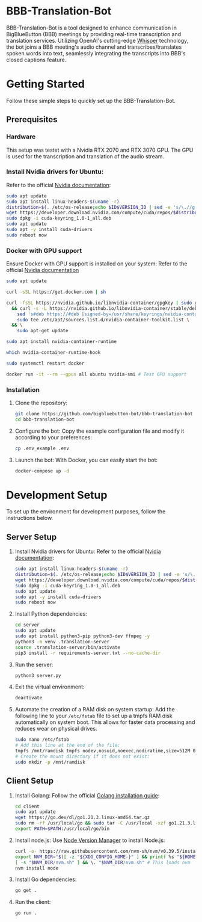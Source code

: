 # BBB-Translation-Bot

BBB-Translation-Bot is a tool designed to enhance communication in BigBlueButton (BBB) meetings by providing real-time transcription and translation services. Utilizing OpenAI's cutting-edge [Whisper](https://github.com/openai/whisper) technology, the bot joins a BBB meeting's audio channel and transcribes/translates spoken words into text, seamlessly integrating the transcripts into BBB's closed captions feature.

# Getting Started

Follow these simple steps to quickly set up the BBB-Translation-Bot.

## Prerequisites

### Hardware
This setup was testet with a Nvidia RTX 2070 and RTX 3070 GPU. The GPU is used for the transcription and translation of the audio stream.

### Install Nvidia drivers for Ubuntu:
Refer to the official [Nvidia documentation](https://docs.nvidia.com/datacenter/tesla/tesla-installation-notes/index.html#ubuntu-lts):
```bash
sudo apt update
sudo apt install linux-headers-$(uname -r)
distribution=$(. /etc/os-release;echo $ID$VERSION_ID | sed -e 's/\.//g')
wget https://developer.download.nvidia.com/compute/cuda/repos/$distribution/x86_64/cuda-keyring_1.0-1_all.deb
sudo dpkg -i cuda-keyring_1.0-1_all.deb
sudo apt update
sudo apt -y install cuda-drivers
sudo reboot now
```

### Docker with GPU support
Ensure Docker with GPU support is installed on your system:
Refer to the official [Nvidia documentation](https://docs.nvidia.com/datacenter/cloud-native/container-toolkit/latest/install-guide.html)

```bash
sudo apt update

curl -sSL https://get.docker.com | sh

curl -fsSL https://nvidia.github.io/libnvidia-container/gpgkey | sudo gpg --dearmor -o /usr/share/keyrings/nvidia-container-toolkit-keyring.gpg \
  && curl -s -L https://nvidia.github.io/libnvidia-container/stable/deb/nvidia-container-toolkit.list | \
    sed 's#deb https://#deb [signed-by=/usr/share/keyrings/nvidia-container-toolkit-keyring.gpg] https://#g' | \
    sudo tee /etc/apt/sources.list.d/nvidia-container-toolkit.list \
  && \
    sudo apt-get update

sudo apt install nvidia-container-runtime

which nvidia-container-runtime-hook

sudo systemctl restart docker

docker run -it --rm --gpus all ubuntu nvidia-smi # Test GPU support
```

### Installation
1. Clone the repository:
    ```bash
    git clone https://github.com/bigbluebutton-bot/bbb-translation-bot
    cd bbb-translation-bot
    ```

2. Configure the bot:
Copy the example configuration file and modify it according to your preferences:
    ```bash
    cp .env_example .env
    ```

3. Launch the bot:
With Docker, you can easily start the bot:
    ```bash	
    docker-compose up -d
    ```

# Development Setup
To set up the environment for development purposes, follow the instructions below.
## Server Setup
1. Install Nvidia drivers for Ubuntu:
Refer to the official [Nvidia documentation](https://docs.nvidia.com/datacenter/tesla/tesla-installation-notes/index.html#ubuntu-lts):
    ```bash
    sudo apt install linux-headers-$(uname -r)
    distribution=$(. /etc/os-release;echo $ID$VERSION_ID | sed -e 's/\.//g')
    wget https://developer.download.nvidia.com/compute/cuda/repos/$distribution/x86_64/cuda-keyring_1.0-1_all.deb
    sudo dpkg -i cuda-keyring_1.0-1_all.deb
    sudo apt update
    sudo apt -y install cuda-drivers
    sudo reboot now
    ```

2. Install Python dependencies:
    ```bash
    cd server
    sudo apt update
    sudo apt install python3-pip python3-dev ffmpeg -y
    python3 -m venv .translation-server
    source .translation-server/bin/activate
    pip3 install -r requirements-server.txt --no-cache-dir
    ```

3. Run the server:
    ```bash
    python3 server.py
    ```

4. Exit the virtual environment:
    ```bash
    deactivate
    ```

5. Automate the creation of a RAM disk on system startup:
Add the following line to your `/etc/fstab` file to set up a tmpfs RAM disk automatically on system boot. This allows for faster data processing and reduces wear on physical drives.
    ```bash
    sudo nano /etc/fstab
    # Add this line at the end of the file:
    tmpfs /mnt/ramdisk tmpfs nodev,nosuid,noexec,nodiratime,size=512M 0 0
    # Create the mount directory if it does not exist:
    sudo mkdir -p /mnt/ramdisk
    ```

## Client Setup
1. Install Golang:
    Follow the official [Golang installation guide](https://go.dev/doc/install):
    ```bash
    cd client
    sudo apt update
    wget https://go.dev/dl/go1.21.3.linux-amd64.tar.gz
    sudo rm -rf /usr/local/go && sudo tar -C /usr/local -xzf go1.21.3.linux-amd64.tar.gz
    export PATH=$PATH:/usr/local/go/bin
    ```

2. Install node.js:
Use [Node Version Manager](https://github.com/nvm-sh/nvm) to install Node.js:
   ```bash
   curl -o- https://raw.githubusercontent.com/nvm-sh/nvm/v0.39.5/install.sh | bash
   export NVM_DIR="$([ -z "${XDG_CONFIG_HOME-}" ] && printf %s "${HOME}/.nvm" || printf %s "${XDG_CONFIG_HOME}/nvm")"
   [ -s "$NVM_DIR/nvm.sh" ] && \. "$NVM_DIR/nvm.sh" # This loads nvm
   nvm install node
   ```

3. Install Go dependencies:
    ```bash
    go get .
    ```

4. Run the client:
    ```bash
    go run .
    ```
